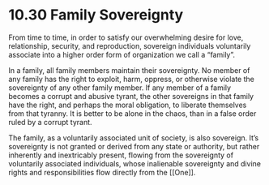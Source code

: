 # 10.30 Family Sovereignty

From time to time, in order to satisfy our overwhelming desire for love, relationship, security, and reproduction, sovereign individuals voluntarily associate into a higher order form of organization we call a “family”.

In a family, all family members maintain their sovereignty. No member of any family has the right to exploit, harm, oppress, or otherwise violate the sovereignty of any other family member. If any member of a family becomes a corrupt and abusive tyrant, the other sovereigns in that family have the right, and perhaps the moral obligation, to liberate themselves from that tyranny. It is better to be alone in the chaos, than in a false order ruled by a corrupt tyrant. 

The family, as a voluntarily associated unit of society, is also sovereign. It’s sovereignty is not granted or derived from any state or authority, but rather inherently and inextricably present, flowing from the sovereignty of voluntarily associated individuals, whose inalienable sovereignty and divine rights and responsibilities flow directly from the [[One]]. 



